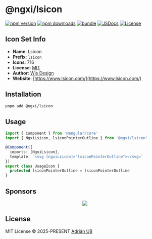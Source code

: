 # @ngxi/lsicon

[![npm version][npm-version-src]][npm-version-href]
[![npm downloads][npm-downloads-src]][npm-downloads-href]
[![bundle][bundle-src]][bundle-href]
[![JSDocs][jsdocs-src]][jsdocs-href]
[![License][license-src]][license-href]

## Icon Set Info

- **Name**: Lsicon
- **Prefix**: `lsicon`
- **Icons**: 716
- **License**: [MIT](https://github.com/wisdesignsystem/lsicon/blob/main/LICENSE)
- **Author**: [Wis Design](https://www.lsicon.com/)
- **Website**: [https://www.lsicon.com/](https://www.lsicon.com/)

## Installation

```sh
pnpm add @ngxi/lsicon
```

## Usage

```ts
import { Component } from '@angular/core'
import { NgxiLsicon, lsiconPointerOutline } from '@ngxi/lsicon'

@Component({
  imports: [NgxiLsicon],
  template: `<svg [ngxiLsicon]="lsiconPointerOutline"></svg>`
})
export class UsageIcon {
  protected lsiconPointerOutline = lsiconPointerOutline
}
```

## Sponsors

<p align="center">
  <a href="https://cdn.jsdelivr.net/gh/adrian-ub/static/sponsors.svg">
    <img src='https://cdn.jsdelivr.net/gh/adrian-ub/static/sponsors.svg'/>
  </a>
</p>

## License

MIT License © 2025-PRESENT [Adrián UB](https://github.com/adrian-ub)

<!-- Badges -->

[npm-version-src]: https://img.shields.io/npm/v/@ngxi/lsicon?style=flat&colorA=080f12&colorB=1fa669
[npm-version-href]: https://npmjs.com/package/@ngxi/lsicon
[npm-downloads-src]: https://img.shields.io/npm/dm/@ngxi/lsicon?style=flat&colorA=080f12&colorB=1fa669
[npm-downloads-href]: https://npmjs.com/package/@ngxi/lsicon
[bundle-src]: https://img.shields.io/bundlephobia/minzip/@ngxi/lsicon?style=flat&colorA=080f12&colorB=1fa669&label=minzip
[bundle-href]: https://bundlephobia.com/result?p=@ngxi/lsicon
[license-src]: https://img.shields.io/npm/l/@ngxi/lsicon?style=flat&colorA=080f12&colorB=1fa669
[license-href]: https://github.com/adrian-ub/ngxi/blob/main/LICENSE
[jsdocs-src]: https://img.shields.io/badge/jsdocs-reference-080f12?style=flat&colorA=080f12&colorB=1fa669
[jsdocs-href]: https://www.jsdocs.io/package/@ngxi/lsicon
